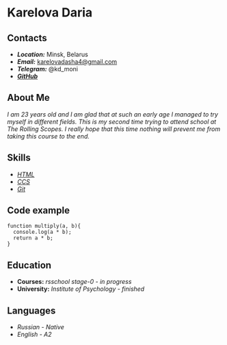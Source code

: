 # **Karelova Daria**
## Contacts
* *__Location:__* Minsk, Belarus
* *__Email:__* karelovadasha4@gmail.com
* *__Telegram:__* @kd_moni
* *__[GitHub](https://github.com/dashakarelova)__*
## About Me
*I am 23 years old and I am glad that at such an early age I managed to try myself in different fields. This is my second time trying to attend school at The Rolling Scopes. I really hope that this time nothing will prevent me from taking this course to the end.*
## Skills
* *[HTML](https://ru.code-basics.com/languages/html)*
* *[CCS](https://ru.code-basics.com/languages/css)*
* *[Git](https://swiftbook.ru/content/12-index/)*
## Code example
```
function multiply(a, b){
  console.log(a * b);
  return a * b;
}
```
## Education
* __Courses:__ *rsschool stage-0 - in progress*
* __University:__ *Institute of Psychology - finished*
## Languages
* *Russian - Native*
* *English - A2*
